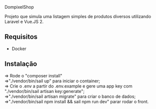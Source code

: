 DompixelShop

Projeto que simula uma listagem simples de produtos diversos utilizando Laravel e Vue.JS 2.


## Requisitos

- Docker

## Instalação
=> Rode o "composer install" <br/>
=>"./vendor/bin/sail up" para iniciar o container;<br/>
=> Crie o .env a partir do .env.example e gere uma app key com "./vendor/bin/sail artisan key:generate";<br/>
=>"./vendor/bin/sail artisan migrate" para criar o banco de dados;<br/>
=>"./vendor/bin/sail npm install && sail npm run dev" parar rodar o front. <br/>

